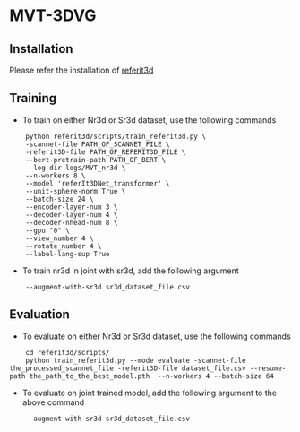 # MVT-3DVG


## Installation
Please refer the installation of [referit3d](https://github.com/referit3d/referit3d)


## Training
* To train on either Nr3d or Sr3d dataset, use the following commands
```Console
    python referit3d/scripts/train_referit3d.py \
    -scannet-file PATH_OF_SCANNET_FILE \
    -referit3D-file PATH_OF_REFERIT3D_FILE \
    --bert-pretrain-path PATH_OF_BERT \
    --log-dir logs/MVT_nr3d \
    --n-workers 8 \
    --model 'referIt3DNet_transformer' \
    --unit-sphere-norm True \
    --batch-size 24 \
    --encoder-layer-num 3 \
    --decoder-layer-num 4 \
    --decoder-nhead-num 8 \
    --gpu "0" \
    --view_number 4 \
    --rotate_number 4 \
    --label-lang-sup True
```

* To train nr3d in joint with sr3d, add the following argument
```Console
    --augment-with-sr3d sr3d_dataset_file.csv
``` 

## Evaluation
* To evaluate on either Nr3d or Sr3d dataset, use the following commands
```Console
    cd referit3d/scripts/
    python train_referit3d.py --mode evaluate -scannet-file the_processed_scannet_file -referit3D-file dataset_file.csv --resume-path the_path_to_the_best_model.pth  --n-workers 4 --batch-size 64 
```
* To evaluate on joint trained model, add the following argument to the above command
```Console
    --augment-with-sr3d sr3d_dataset_file.csv
``` 
